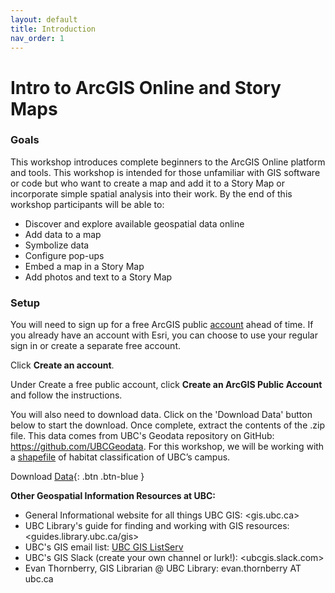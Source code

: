 ```yaml
---
layout: default
title: Introduction
nav_order: 1
---
```


# Intro to ArcGIS Online and Story Maps

### **Goals**
This workshop introduces complete beginners to the ArcGIS Online platform and tools. This workshop is intended for those unfamiliar with GIS software or code but who want to create a map and add it to a Story Map or incorporate simple spatial analysis into their work. By the end of this workshop participants will be able to:

  - Discover and explore available geospatial data online
  - Add data to a map 
  - Symbolize data
  - Configure pop-ups
  - Embed a map in a Story Map
  - Add photos and text to a Story Map

### **Setup**
You will need to sign up for a free ArcGIS public [account](https://www.arcgis.com/home/signin.html) ahead of time. If you already have an account with Esri, you can choose to use your regular sign in or create a separate free account.

Click **Create an account**.

Under Create a free public account, click **Create an ArcGIS Public Account** and follow the instructions.

You will also need to download data. Click on the 'Download Data' button below to start the download. Once complete, extract the contents of the .zip file. This data comes from UBC's Geodata repository on GitHub: <https://github.com/UBCGeodata>. For this workshop, we will be working with a [shapefile](https://doc.arcgis.com/en/arcgis-online/reference/shapefiles.htm) of habitat classification of UBC’s campus.

Download [Data](https://github.com/UBCGeodata/ubcv-biodiversity/blob/master/Habitat_Classification/Habitat_Classification.zip){: .btn .btn-blue }

**Other Geospatial Information Resources at UBC:**

  - General Informational website for all things UBC GIS: <gis.ubc.ca>
  - UBC Library's guide for finding and working with GIS resources: <guides.library.ubc.ca/gis>
  - UBC's GIS email list: [UBC GIS ListServ](https://lists.ubc.ca/scripts/wa.exe?SUBED1=GIS-LIST&A=1)
  - UBC's GIS Slack (create your own channel or lurk!): <ubcgis.slack.com>
  - Evan Thornberry, GIS Librarian @ UBC Library: evan.thornberry AT ubc.ca
